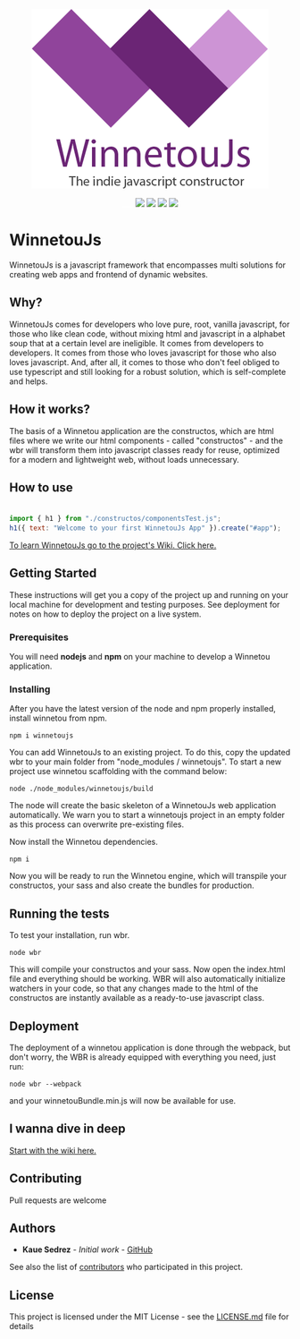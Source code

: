 <p align="center">
  <img src="https://raw.githubusercontent.com/cedrosdev/winnetoujs_assets/master/logo_v1_2020/logo_logomarca_slogan_transparent.png" alt="Unform" />
  
</p>
<p align="center">
  <img src="https://github.com/cedrosdev/winnetoujs_assets/blob/master/logo_v1_2020/spacer.png" />
  <img src="https://img.shields.io/npm/v/winnetoujs?color=6b2575&style=plastic" />
  <img src="https://img.shields.io/npm/l/winnetoujs?color=90449b&style=plastic" />
  <img src="https://img.shields.io/npm/dm/winnetoujs?color=cd94d5&style=plastic" />  
  <img src="https://img.shields.io/badge/PRs-welcome-brightgreen.svg?style=plastic" />
  </p>
  
  
# WinnetouJs

WinnetouJs is a javascript framework that encompasses multi solutions for creating web apps and frontend of dynamic websites.

## Why?

WinnetouJs comes for developers who love pure, root, vanilla javascript, for those who like clean code, without mixing html and javascript in a alphabet soup that at a certain level are ineligible. It comes from developers to developers. It comes from those who loves javascript for those who also loves javascript. And, after all, it comes to those who don't feel obliged to use typescript and still looking for a robust solution, which is self-complete and helps.

## How it works?

The basis of a Winnetou application are the constructos, which are html files where we write our html components - called "constructos" - and the wbr will transform them into javascript classes ready for reuse, optimized for a modern and lightweight web, without loads unnecessary.

## How to use

```javascript

import { h1 } from "./constructos/componentsTest.js";
h1({ text: "Welcome to your first WinnetouJs App" }).create("#app");

```

[To learn WinnetouJs go to the project's Wiki. Click here.](https://github.com/cedrosdev/winnetoujs/wiki)


## Getting Started

These instructions will get you a copy of the project up and running on your local machine for development and testing purposes. See deployment for notes on how to deploy the project on a live system.

### Prerequisites

You will need **nodejs** and **npm** on your machine to develop a Winnetou application.


### Installing

After you have the latest version of the node and npm properly installed, install winnetou from npm. 

```
npm i winnetoujs
```

You can add WinnetouJs to an existing project. To do this, copy the updated wbr to your main folder from "node_modules / winnetoujs". To start a new project use winnetou scaffolding with the command below:

```
node ./node_modules/winnetoujs/build
```

The node will create the basic skeleton of a WinnetouJs web application automatically. We warn you to start a winnetoujs project in an empty folder as this process can overwrite pre-existing files.

Now install the Winnetou dependencies.

```
npm i
```

Now you will be ready to run the Winnetou engine, which will transpile your constructos, your sass and also create the bundles for production.



## Running the tests

To test your installation, run wbr.

```
node wbr
```

This will compile your constructos and your sass. Now open the index.html file and everything should be working.
WBR will also automatically initialize watchers in your code, so that any changes made to the html of the constructos are instantly available as a ready-to-use javascript class.




## Deployment

The deployment of a winnetou application is done through the webpack, but don't worry, the WBR is already equipped with everything you need, just run:

```
node wbr --webpack
```

and your winnetouBundle.min.js will now be available for use.


## I wanna dive in deep

[Start with the wiki here.](https://github.com/cedrosdev/winnetoujs/wiki)


## Contributing

Pull requests are welcome

## Authors

* **Kaue Sedrez** - *Initial work* - [GitHub](https://github.com/kauesedrez)

See also the list of [contributors](https://github.com/cedrosdev/winnetoujs/contributors) who participated in this project.

## License

This project is licensed under the MIT License - see the [LICENSE.md](https://github.com/cedrosdev/winnetoujs/blob/master/LICENSE) file for details


